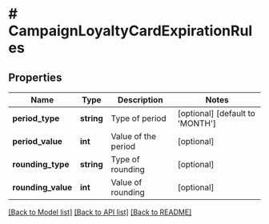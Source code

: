 # # CampaignLoyaltyCardExpirationRules

## Properties

Name | Type | Description | Notes
------------ | ------------- | ------------- | -------------
**period_type** | **string** | Type of period | [optional] [default to 'MONTH']
**period_value** | **int** | Value of the period | [optional]
**rounding_type** | **string** | Type of rounding | [optional]
**rounding_value** | **int** | Value of rounding | [optional]

[[Back to Model list]](../../README.md#models) [[Back to API list]](../../README.md#endpoints) [[Back to README]](../../README.md)

